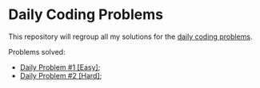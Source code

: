 # Daily Coding Problems

This repository will regroup all my solutions for the [daily coding problems](https://www.dailycodingproblem.com/).

Problems solved:
- [Daily Problem #1 [Easy]](https://github.com/marionmorel/daily-coding-challenges/blob/main/Problem1.js);
- [Daily Problem #2 [Hard]](https://github.com/marionmorel/daily-coding-challenges/blob/main/Problem2.js);